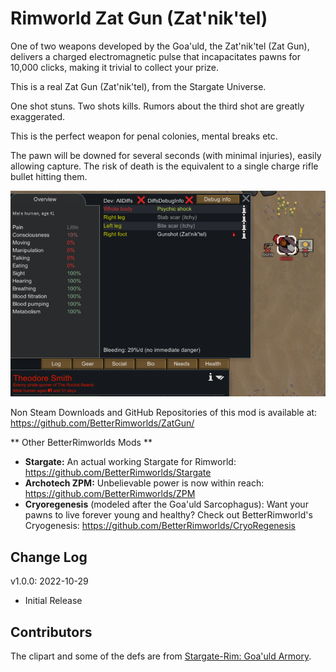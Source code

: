 # Rimworld Zat Gun (Zat'nik'tel)

One of two weapons developed by the Goa'uld, the Zat'nik'tel (Zat Gun), delivers a charged electromagnetic
pulse that incapacitates pawns for 10,000 clicks, making it trivial to collect your prize.

This is a real Zat Gun (Zat'nik'tel), from the Stargate Universe. 

One shot stuns. Two shots kills. Rumors about the third shot are greatly exaggerated.

This is the perfect weapon for penal colonies, mental breaks etc. 

The pawn will be downed for several seconds (with minimal injuries), easily allowing capture. 
The risk of death is the equivalent to a single charge rifle bullet hitting them.


![Zat Gun](https://raw.githubusercontent.com/BetterRimworlds/ZatGun/master/ZatGun/About/Preview.png)

Non Steam Downloads and GitHub Repositories of this mod is available at: https://github.com/BetterRimworlds/ZatGun/

** Other BetterRimworlds Mods **

* **Stargate:** An actual working Stargate for Rimworld: https://github.com/BetterRimworlds/Stargate
* **Archotech ZPM:** Unbelievable power is now within reach: https://github.com/BetterRimworlds/ZPM
* **Cryoregenesis** (modeled after the Goa'uld Sarcophagus): Want your pawns to live forever young and healthy? Check out BetterRimworld's Cryogenesis:
https://github.com/BetterRimworlds/CryoRegenesis


## Change Log

v1.0.0: 2022-10-29
* Initial Release

## Contributors

The clipart and some of the defs are from [Stargate-Rim: Goa'uld Armory](https://steamcommunity.com/sharedfiles/filedetails/?id=2838143591).
